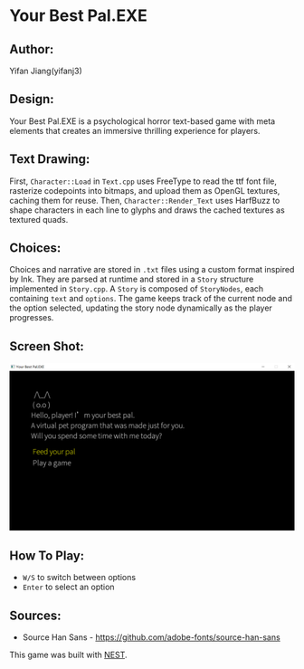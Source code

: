 # Your Best Pal.EXE

## Author:
Yifan Jiang(yifanj3)

## Design:
Your Best Pal.EXE is a psychological horror text-based game with meta elements that creates an immersive thrilling experience for players.

## Text Drawing:
First, `Character::Load` in `Text.cpp` uses FreeType to read the ttf font file, rasterize codepoints into bitmaps, and upload them as OpenGL textures, caching them for reuse. Then, `Character::Render_Text` uses HarfBuzz to shape characters in each line to glyphs and draws the cached textures as textured quads.

## Choices:
Choices and narrative are stored in `.txt` files using a custom format inspired by Ink. They are parsed at runtime and stored in a `Story` structure implemented in `Story.cpp`. A `Story` is composed of `StoryNodes`, each containing `text` and `options`. The game keeps track of the current node and the option selected, updating the story node dynamically as the player progresses.

## Screen Shot:

![Screen Shot](screenshot.png)

## How To Play:
- `W/S` to switch between options
- `Enter` to select an option

## Sources:
- Source Han Sans - https://github.com/adobe-fonts/source-han-sans

This game was built with [NEST](NEST.md).

